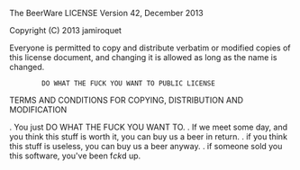 The BeerWare LICENSE
                    Version 42, December 2013

 Copyright (C) 2013 jamiroquet 

 Everyone is permitted to copy and distribute verbatim or modified
 copies of this license document, and changing it is allowed as long
 as the name is changed.

            DO WHAT THE FUCK YOU WANT TO PUBLIC LICENSE
   TERMS AND CONDITIONS FOR COPYING, DISTRIBUTION AND MODIFICATION

   . You just DO WHAT THE FUCK YOU WANT TO.
   . If we meet some day, and you think this stuff is worth it, you can buy us a beer in return.
   . if you think this stuff is useless, you can buy us a beer anyway. 
   . if someone sold you this software, you've been f*ck*d up.

